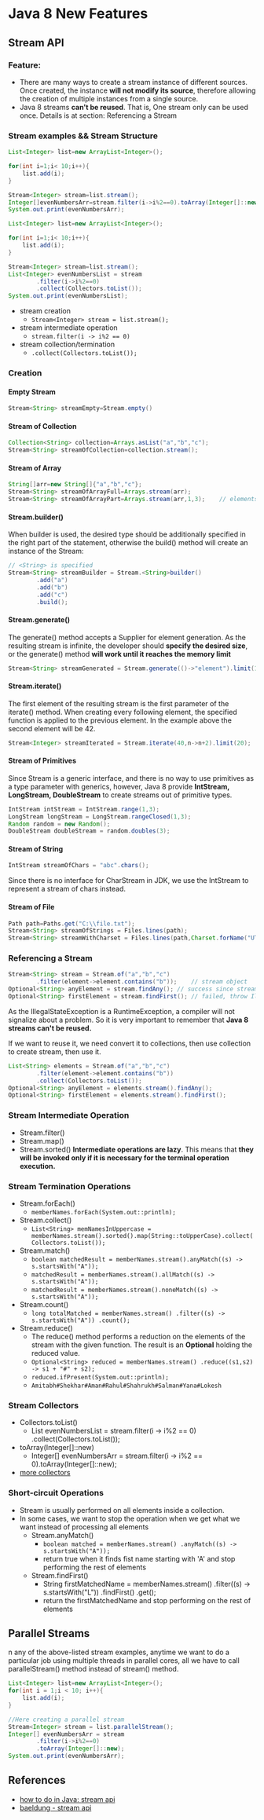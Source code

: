 # Java 8 New Features

## Stream API

### Feature:

* There are many ways to create a stream instance of different sources. Once created, the instance **will not modify its
  source**, therefore allowing the creation of multiple instances from a single source.
* Java 8 streams **can't be reused**. That is, One stream only can be used once. Details is at section: Referencing a
  Stream

### Stream examples && Stream Structure

```java
List<Integer> list=new ArrayList<Integer>();

for(int i=1;i< 10;i++){
    list.add(i);
}

Stream<Integer> stream=list.stream();
Integer[]evenNumbersArr=stream.filter(i->i%2==0).toArray(Integer[]::new);
System.out.print(evenNumbersArr);
```

```java
List<Integer> list=new ArrayList<Integer>();

for(int i=1;i< 10;i++){
    list.add(i);
}

Stream<Integer> stream=list.stream();
List<Integer> evenNumbersList = stream
        .filter(i->i%2==0)
        .collect(Collectors.toList());
System.out.print(evenNumbersList);
```

* stream creation
    * `Stream<Integer> stream = list.stream();`
* stream intermediate operation
    * `stream.filter(i -> i%2 == 0)`
* stream collection/termination
    * `.collect(Collectors.toList());`

### Creation

#### Empty Stream

```java
Stream<String> streamEmpty=Stream.empty()
```

#### Stream of Collection

```java
Collection<String> collection=Arrays.asList("a","b","c");
Stream<String> streamOfCollection=collection.stream();
```

#### Stream of Array

```java
String[]arr=new String[]{"a","b","c"};
Stream<String> streamOfArrayFull=Arrays.stream(arr);
Stream<String> streamOfArrayPart=Arrays.stream(arr,1,3);    // elements at index of 1, 2 are placed to stream
```

#### Stream.builder()

When builder is used, the desired type should be additionally specified in the right part of the statement, otherwise
the build() method will create an instance of the Stream<Object>:

```java
// <String> is specified
Stream<String> streamBuilder = Stream.<String>builder()
        .add("a")
        .add("b")
        .add("c")
        .build();
```

#### Stream.generate()

The generate() method accepts a Supplier<T> for element generation. As the resulting stream is infinite, the developer
should **specify the desired size**, or the generate() method **will work until it reaches the memory limit**

```java
Stream<String> streamGenerated = Stream.generate(()->"element").limit(10);
```

#### Stream.iterate()

The first element of the resulting stream is the first parameter of the iterate() method. When creating every following
element, the specified function is applied to the previous element. In the example above the second element will be 42.

```java
Stream<Integer> streamIterated = Stream.iterate(40,n->n+2).limit(20);
```

#### Stream of Primitives

Since Stream<T> is a generic interface, and there is no way to use primitives as a type parameter with generics,
however, Java 8 provide **IntStream, LongStream, DoubleStream** to create streams out of primitive types.

```java
IntStream intStream = IntStream.range(1,3);
LongStream longStream = LongStream.rangeClosed(1,3);
Random random = new Random();
DoubleStream doubleStream = random.doubles(3);
```

#### Stream of String

```java
IntStream streamOfChars = "abc".chars();
```

Since there is no interface for CharStream in JDK, we use the IntStream to represent a stream of chars instead.

#### Stream of File

```java
Path path=Paths.get("C:\\file.txt");
Stream<String> streamOfStrings = Files.lines(path);
Stream<String> streamWithCharset = Files.lines(path,Charset.forName("UTF-8"));
```

### Referencing a Stream

```java
Stream<String> stream = Stream.of("a","b","c")
        .filter(element->element.contains("b"));    // stream object
Optional<String> anyElement = stream.findAny(); // success since stream object can be used only once.
Optional<String> firstElement = stream.findFirst(); // failed, throw IllegalStateException. since it can not be reused
```

As the IllegalStateException is a RuntimeException, a compiler will not signalize about a problem. So it is very
important to remember that **Java 8 streams can't be reused.**

If we want to reuse it, we need convert it to collections, then use collection to create stream, then use it.

```java
List<String> elements = Stream.of("a","b","c")
        .filter(element->element.contains("b"))
        .collect(Collectors.toList());
Optional<String> anyElement = elements.stream().findAny();
Optional<String> firstElement = elements.stream().findFirst();
```

### Stream Intermediate Operation

* Stream.filter()
* Stream.map()
* Stream.sorted()
  **Intermediate operations are lazy**. This means that **they will be invoked only if it is necessary for the terminal
  operation execution.**

### Stream Termination Operations

* Stream.forEach()
    * `memberNames.forEach(System.out::println);`
* Stream.collect()
    * `List<String> memNamesInUppercase = memberNames.stream().sorted().map(String::toUpperCase).collect(Collectors.toList());`
* Stream.match()
    * `boolean matchedResult = memberNames.stream().anyMatch((s) -> s.startsWith("A"));`
    * `matchedResult = memberNames.stream().allMatch((s) -> s.startsWith("A"));`
    * `matchedResult = memberNames.stream().noneMatch((s) -> s.startsWith("A"));`
* Stream.count()
    * `long totalMatched = memberNames.stream()
      .filter((s) -> s.startsWith("A"))
      .count();`
* Stream.reduce()
    * The reduce() method performs a reduction on the elements of the stream with the given function. The result is
      an **Optional** holding the reduced value.
    * `Optional<String> reduced = memberNames.stream()
      .reduce((s1,s2) -> s1 + "#" + s2);`
    * `reduced.ifPresent(System.out::println);`
    * `Amitabh#Shekhar#Aman#Rahul#Shahrukh#Salman#Yana#Lokesh`

### Stream Collectors

* Collectors.toList()
    * List<Integer> evenNumbersList = stream.filter(i -> i%2 == 0)
      .collect(Collectors.toList());
* toArray(Integer[]::new)
    * Integer[] evenNumbersArr = stream.filter(i -> i%2 == 0).toArray(Integer[]::new);
* [more collectors](https://docs.oracle.com/javase/8/docs/api/java/util/stream/Collectors.html)

### Short-circuit Operations

* Stream is usually performed on all elements inside a collection.
* In some cases, we want to stop the operation when we get what we want instead of processing all elements
    * Stream.anyMatch()
        * `boolean matched = memberNames.stream()
          .anyMatch((s) -> s.startsWith("A"));`
        * return true when it finds fist name starting with 'A' and stop performing the rest of elements
    * Stream.findFirst()
        * String firstMatchedName = memberNames.stream()
          .filter((s) -> s.startsWith("L"))
          .findFirst()
          .get();
        * return the firstMatchedName and stop performing on the rest of elements

## Parallel Streams

n any of the above-listed stream examples, anytime we want to do a particular job using multiple threads in parallel
cores, all we have to call parallelStream() method instead of stream() method.

```java
List<Integer> list=new ArrayList<Integer>();
for(int i = 1;i < 10; i++){
    list.add(i);
}

//Here creating a parallel stream
Stream<Integer> stream = list.parallelStream();
Integer[] evenNumbersArr = stream
        .filter(i->i%2==0)
        .toArray(Integer[]::new);
System.out.print(evenNumbersArr);
```

## References

* [how to do in Java: stream api](https://howtodoinjava.com/java/stream/java-streams-by-examples/)
* [baeldung - stream api](https://www.baeldung.com/java-8-streams)